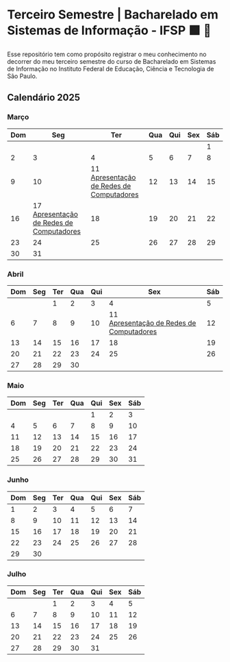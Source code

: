 # Terceiro Semestre | Bacharelado em Sistemas de Informação - IFSP :green_square: :red_circle:

Esse repositório tem como propósito registrar o meu conhecimento no decorrer do meu terceiro semestre do curso de Bacharelado em Sistemas de Informação no Instituto Federal de Educação, Ciência e Tecnologia de São Paulo.

## Calendário 2025

### Março
| Dom | Seg | Ter | Qua | Qui | Sex | Sáb |
|-----|-----|-----|-----|-----|-----|-----|
|     |     |     |     |     |     |  1  |
|  2  |  3  |  4  |  5  |  6  |  7  |  8  |
|  9  | 10  | 11<br><a href="https://github.com/joserandu/Terceiro-Semestre/blob/main/Redes%20de%20Computadores/10-03_Introdu%C3%A7%C3%A3o_Redes.md">Apresentação de Redes de Computadores</a>  | 12  | 13  | 14  | 15  |
| 16  | 17 <br><a href="https://github.com/joserandu/Terceiro-Semestre/blob/main/Redes%20de%20Computadores/10-03_Introdu%C3%A7%C3%A3o_Redes.md">Apresentação de Redes de Computadores</a> | 18  | 19  | 20  | 21  | 22  |
| 23  | 24  | 25  | 26  | 27  | 28  | 29  |
| 30  | 31  |     |     |     |     |     |

### Abril
| Dom | Seg | Ter | Qua | Qui | Sex | Sáb |
|-----|-----|-----|-----|-----|-----|-----|
|     |     |  1  |  2  |  3  |  4  |  5  |
|  6  |  7  |  8  |  9  | 10  | 11 <br><a href="https://github.com/joserandu/Terceiro-Semestre/blob/main/Redes%20de%20Computadores/10-03_Introdu%C3%A7%C3%A3o_Redes.md">Apresentação de Redes de Computadores</a> | 12  |
| 13  | 14  | 15  | 16  | 17  | 18  | 19  |
| 20  | 21  | 22  | 23  | 24  | 25  | 26  |
| 27  | 28  | 29  | 30  |     |     |     |

### Maio
| Dom | Seg | Ter | Qua | Qui | Sex | Sáb |
|-----|-----|-----|-----|-----|-----|-----|
|     |     |     |     |  1  |  2  |  3  |
|  4  |  5  |  6  |  7  |  8  |  9  | 10  |
| 11  | 12  | 13  | 14  | 15  | 16  | 17  |
| 18  | 19  | 20  | 21  | 22  | 23  | 24  |
| 25  | 26  | 27  | 28  | 29  | 30  | 31  |

### Junho
| Dom | Seg | Ter | Qua | Qui | Sex | Sáb |
|-----|-----|-----|-----|-----|-----|-----|
|  1  |  2  |  3  |  4  |  5  |  6  |  7  |
|  8  |  9  | 10  | 11  | 12  | 13  | 14  |
| 15  | 16  | 17  | 18  | 19  | 20  | 21  |
| 22  | 23  | 24  | 25  | 26  | 27  | 28  |
| 29  | 30  |     |     |     |     |     |

### Julho
| Dom | Seg | Ter | Qua | Qui | Sex | Sáb |
|-----|-----|-----|-----|-----|-----|-----|
|     |     |  1  |  2  |  3  |  4  |  5  |
|  6  |  7  |  8  |  9  | 10  | 11  | 12  |
| 13  | 14  | 15  | 16  | 17  | 18  | 19  |
| 20  | 21  | 22  | 23  | 24  | 25  | 26  |
| 27  | 28  | 29  | 30  | 31  |     |     |

